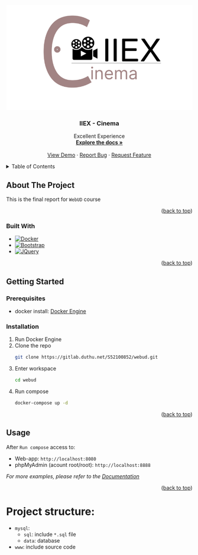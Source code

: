 <!-- Improved compatibility of back to top link: See: https://gitlab.duthu.net/S52100852/webud/pull/73 -->
<a name="readme-top"></a>

<!-- PROJECT LOGO -->
<br />
<div align="center">
  <a href="https://gitlab.duthu.net/S52100852/webud">
    <img src="www\assets\logo.png" alt="Logo" width="" height="">
  </a>

  <h3 align="center">IIEX - Cinema</h3>

  <p align="center">
    Excellent Experience
    <br />
    <a href="https://gitlab.duthu.net/S52100852/webud"><strong>Explore the docs »</strong></a>
    <br />
    <br />
    <a href="https://gitlab.duthu.net/S52100852/webud">View Demo</a>
    ·
    <a href="https://gitlab.duthu.net/S52100852/webud/issues">Report Bug</a>
    ·
    <a href="https://gitlab.duthu.net/S52100852/webud/issues">Request Feature</a>
  </p>
</div>



<!-- TABLE OF CONTENTS -->
<details>
  <summary>Table of Contents</summary>
  <ol>
    <li>
      <a href="#about-the-project">About The Project</a>
      <ul>
        <li><a href="#built-with">Built With</a></li>
      </ul>
    </li>
    <li>
      <a href="#getting-started">Getting Started</a>
      <ul>
        <li><a href="#prerequisites">Prerequisites</a></li>
        <li><a href="#installation">Installation</a></li>
      </ul>
    </li>
    <li><a href="#usage">Usage</a></li>
  </ol>
</details>



<!-- ABOUT THE PROJECT -->
## About The Project
This is the final report for `WebUD` course

<p align="right">(<a href="#readme-top">back to top</a>)</p>



### Built With

* [![Docker][Docker.com]][Docker-url]
* [![Bootstrap][Bootstrap.com]][Bootstrap-url]
* [![JQuery][JQuery.com]][JQuery-url]

<p align="right">(<a href="#readme-top">back to top</a>)</p>



<!-- GETTING STARTED -->
## Getting Started


### Prerequisites

* docker install: [Docker Engine](https://www.docker.com/products/docker-desktop)

### Installation

1. Run Docker Engine
2. Clone the repo
   ```sh
   git clone https://gitlab.duthu.net/S52100852/webud.git
   ```
3. Enter workspace
   ```sh
   cd webud
   ```
4. Run compose
   ```sh
   docker-compose up -d
   ```

<p align="right">(<a href="#readme-top">back to top</a>)</p>



<!-- USAGE EXAMPLES -->
## Usage
After `Run compose` access to:
* Web-app: `http://localhost:8080`
* phpMyAdmin (acount root/root): `http://localhost:8888`

_For more examples, please refer to the [Documentation](https://gitlab.duthu.net/S52100852/webud)_

<p align="right">(<a href="#readme-top">back to top</a>)</p>


# Project structure:
    

* `mysql`:
    *  `sql`: include `*.sql` file 
	* `data`: database 
* `www`: include source code

<!-- MARKDOWN LINKS & IMAGES -->
<!-- https://www.markdownguide.org/basic-syntax/#reference-style-links -->
[Bootstrap.com]: https://img.shields.io/badge/Bootstrap-563D7C?style=for-the-badge&logo=bootstrap&logoColor=white
[Bootstrap-url]: https://getbootstrap.com

[Docker.com]: https://img.shields.io/badge/docker-ffffff?style=for-the-badge&logo=docker&logoColor=blue
[Docker-url]: https://www.docker.com

[JQuery.com]: https://img.shields.io/badge/jQuery-0769AD?style=for-the-badge&logo=jquery&logoColor=white
[JQuery-url]: https://jquery.com 
